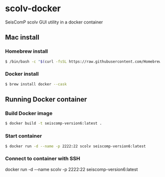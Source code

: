 # scolv-docker
SeisComP scolv GUI utility in a docker container

## Mac install

### Homebrew install

```bash
$ /bin/bash -c "$(curl -fsSL https://raw.githubusercontent.com/Homebrew/install/HEAD/install.sh)"
```

### Docker install

```bash
$ brew install docker --cask
```
## Running Docker container

### Build Docker image

```bash
$ docker build -t seiscomp-version6:latest .
```

### Start container

```bash
$ docker run -d --name -p 2222:22 scolv seiscomp-version6:latest
```

### Connect to container with SSH

docker run -d --name scolv -p 2222:22 seiscomp-version6:latest
